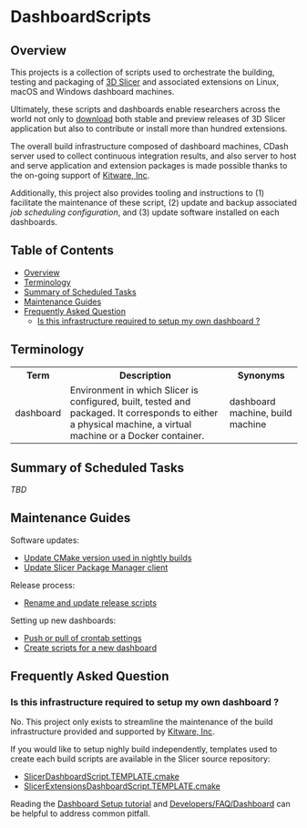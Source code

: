 DashboardScripts
================

## Overview

This projects is a collection of scripts used to orchestrate the building, testing and packaging of [3D Slicer](https://slicer.org)
and associated extensions on Linux, macOS and Windows dashboard machines.

Ultimately, these scripts and dashboards enable researchers across the world not only to [download](http://download.slicer.org)
both stable and preview releases of 3D Slicer application but also to contribute or install more than hundred extensions.

The overall build infrastructure composed of dashboard machines, CDash server used to collect continuous
integration results, and also server to host and serve application and extension packages is made possible
thanks to the on-going support of [Kitware, Inc](https://kitware.com).

Additionally, this project also provides tooling and instructions to (1) facilitate the maintenance of these script,
(2) update and backup associated _job scheduling configuration_, and (3) update software installed on each dashboards.


## Table of Contents

* [Overview](#overview)
* [Terminology](#terminology)
* [Summary of Scheduled Tasks](#summary-of-scheduled-tasks)
* [Maintenance Guides](#maintenance-guides)
* [Frequently Asked Question](#frequently-asked-question)
   * [Is this infrastructure required to setup my own dashboard ?](#is-this-infrastructure-required-to-setup-my-own-dashboard-)
<!--
Created by [gh-md-toc](https://github.com/ekalinin/github-markdown-toc)
-->

## Terminology

<table>
  <tr>
    <th>Term</th>
    <th>Description</th>
    <th>Synonyms</th>
  </tr>
  <tr>
    <td>dashboard</td>
    <td>Environment  in which Slicer is configured, built, tested and packaged. It corresponds to either a 
physical machine, a virtual machine or a Docker container.
    </td>
    <td>dashboard machine, build machine</td>
  </tr>
  <tr>
</table>

## Summary of Scheduled Tasks

_TBD_

## Maintenance Guides

Software updates:

* [Update CMake version used in nightly builds](maintenance/guides/update-cmake-nightly-build.md)
* [Update Slicer Package Manager client](maintenance/guides/update-slicerpackagemanager-client.md)

Release process:

* [Rename and update release scripts](maintenance/guides/rename-and-update-release-scripts.md)

Setting up new dashboards:

* [Push or pull of crontab settings](maintenance/guides/push-pull-crontab-settings.md)
* [Create scripts for a new dashboard](maintenance/guides/create-scripts-for-new-dashboard.md)

## Frequently Asked Question

### Is this infrastructure required to setup my own dashboard ?

No. This project only exists to streamline the maintenance of the build infrastructure provided and supported
by [Kitware, Inc](https://kitware.com).

If you would like to setup nighly build independently, templates used to create each build scripts are
available in the Slicer source repository:

* [SlicerDashboardScript.TEMPLATE.cmake](https://github.com/Slicer/Slicer/blob/master/CMake/SlicerDashboardScript.TEMPLATE.cmake)
* [SlicerExtensionsDashboardScript.TEMPLATE.cmake](https://github.com/Slicer/Slicer/blob/master/Extensions/CMake/SlicerExtensionsDashboardScript.TEMPLATE.cmake)

Reading the [Dashboard Setup tutorial](https://www.slicer.org/wiki/Documentation/Nightly/Developers/Tutorials/DashboardSetup)
and [Developers/FAQ/Dashboard](https://www.slicer.org/wiki/Documentation/Nightly/Developers/FAQ/Dashboard) can be helpful
to address common pitfall.

